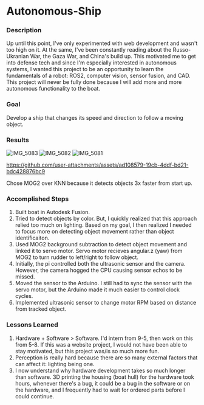 # Autonomous-Ship

### Description
Up until this point, I've only experimented with web development and wasn't too high on it. At the same, I've been constantly reading about the Russo-Ukranian War, the Gaza War, and China's build up. This motivated me to get into defense tech and since I'm especially interested in autonomous systems, I wanted this project to be an opportunity to learn the fundamentals of a robot: ROS2, computer vision, sensor fusion, and CAD. This project will never be fully done because I will add more and more autonomous functionality to the boat. 

### Goal
Develop a ship that changes its speed and direction to follow a moving object.

### Results
![IMG_5083](https://github.com/user-attachments/assets/0d5a5739-c91d-4640-bfbd-73bdded864d7)
![IMG_5082](https://github.com/user-attachments/assets/29295b17-519f-49a8-bfd0-91d051764ad6)
![IMG_5081](https://github.com/user-attachments/assets/838e760f-7b37-4663-82df-fd28c33415fa)


https://github.com/user-attachments/assets/ad108579-19cb-4ddf-bd21-bdc428876bc9

 Chose MOG2 over KNN because it detects objects 3x faster from start up.


### Accomplished Steps
1. Built boat in Autodesk Fusion.
2. Tried to detect objects by color. But, I quickly realized that this approach relied too much on lighting. Based on my goal, I then realized I needed to focus more on detecting object movement rather than object identificaiton. 
3. Used MOG2 background subtraction to detect object movement and linked it to servo motor. Servo motor recieves angular.z (yaw) from MOG2 to turn rudder to left/right to follow object.<br/>
4. Initially, the pi controlled both the ultrasonic sensor and the camera. However, the camera hogged the CPU causing sensor echos to be missed.
5. Moved the sensor to the Arduino. I still had to sync the sensor with the servo motor, but the Arduino made it much easier to control clock cycles.
6. Implemented ultrasonic sensor to change motor RPM based on distance from tracked object.

### Lessons Learned
1. Hardware + Software > Software. I'd intern from 9-5, then work on this from 5-8. If this was a website project, I would not have been able to stay motivated, but this project was/is so much more fun. 
2. Perception is really hard because there are so many external factors that can affect it: lighting being one.
3. I now understand why hardware development takes so much longer than software. 3D printing the housing (boat hull) for the hardware took hours, whenever there's a bug, it could be a bug in the software or on the hardware, and I frequently had to wait for ordered parts before I could continue.


